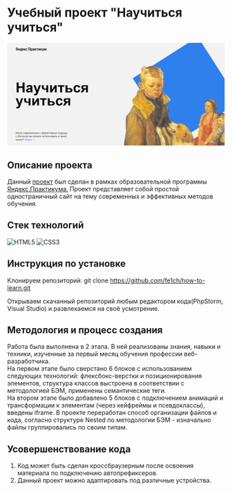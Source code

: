 <h1>Учебный проект "Научиться учиться"</h1>

<a href="https://fe1ch.github.io/how-to-learn/" target="blank">
<img src='./images/Скрин-проекта.png'>
</a>

<h2>Описание проекта</h2>

Данный [проект](https://fe1ch.github.io/how-to-learn/) был сделан в рамках образовательной программы [Яндекс.Практикума.](https://practicum.yandex.ru/) Проект представляет собой простой одностраничный сайт на тему современных и эффективных методов обучения.

<h2>Стек технологий</h2>

![HTML5](https://img.shields.io/badge/html5-%23E34F26.svg?style=for-the-badge&logo=html5&logoColor=white)
![CSS3](https://img.shields.io/badge/css3-%231572B6.svg?style=for-the-badge&logo=css3&logoColor=white)

<h2>Инструкция по установке</h2>

Клонируем репозиторий:
git clone https://github.com/fe1ch/how-to-learn.git

Открываем скачанный репозиторий любым редактором кода(PhpStorm, Visual Studio) и развлекаемся на своё усмотрение.

<h2>Методология и процесс создания</h2>
Работа была выполнена в 2 этапа. В ней реализованы знания, навыки и техники, изученные за первый месяц обучения профессии веб-разработчика.<br>
На первом этапе было сверстано 6 блоков с использованием следующих технологий: флексбокс-верстки и позиционирования элементов, структура классов выстроена в соответствии с методологией БЭМ, применены семантические теги.<br>
На втором этапе было добавлено 5 блоков с подключением анимаций и трансформации к элементам (через кейфреймы и псевдоклассы), введены iframe. В проекте переработан способ организации файлов и кода, согласно структуре Nested по методологии БЭМ - изначально файлы группировались по своим типам.

<h2>Усовершенствование кода</h2>

1. Код может быть сделан кроссбраузерным после освоения материала по подключению автопрефиксеров.<br>
2. Данный проект можно адаптировать под различные устройства.
